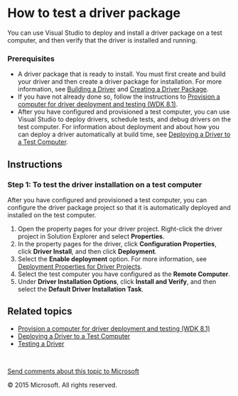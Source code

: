 <span id="vsdriver.test_a_driver_package"></span>How to test a driver package
=============================================================================

You can use Visual Studio to deploy and install a driver package on a test computer, and then verify that the driver is installed and running.

### <span id="Prerequisites"></span><span id="prerequisites"></span><span id="PREREQUISITES"></span>Prerequisites

-   A driver package that is ready to install. You must first create and build your driver and then create a driver package for installation. For more information, see [Building a Driver](building_a_driver.md) and [Creating a Driver Package](creating_a_driver_package.md).
-   If you have not already done so, follow the instructions to [Provision a computer for driver deployment and testing (WDK 8.1)](https://msdn.microsoft.com/en-us/Library/Windows/Hardware/Dn745909(v=vs.85).aspx).
-   After you have configured and provisioned a test computer, you can use Visual Studio to deploy drivers, schedule tests, and debug drivers on the test computer. For information about deployment and about how you can deploy a driver automatically at build time, see [Deploying a Driver to a Test Computer](deploying_a_driver_to_a_test_computer.md).

Instructions
------------

### <span id="To_test_the_driver_installation_on_a_test_computer"></span><span id="to_test_the_driver_installation_on_a_test_computer"></span><span id="TO_TEST_THE_DRIVER_INSTALLATION_ON_A_TEST_COMPUTER"></span>Step 1: To test the driver installation on a test computer

After you have configured and provisioned a test computer, you can configure the driver package project so that it is automatically deployed and installed on the test computer.

1.  Open the property pages for your driver project. Right-click the driver project in Solution Explorer and select **Properties**.
2.  In the property pages for the driver, click **Configuration Properties**, click **Driver Install**, and then click **Deployment**.
3.  Select the **Enable deployment** option. For more information, see [Deployment Properties for Driver Projects](deployment_properties_for_driver_projects.md).
4.  Select the test computer you have configured as the **Remote Computer**.
5.  Under **Driver Installation Options**, click **Install and Verify**, and then select the **Default Driver Installation Task**.

<span id="related_topics"></span>Related topics
-----------------------------------------------

* [Provision a computer for driver deployment and testing (WDK 8.1)](https://msdn.microsoft.com/en-us/Library/Windows/Hardware/Dn745909(v=vs.85).aspx)
* [Deploying a Driver to a Test Computer](deploying_a_driver_to_a_test_computer.md)
* [Testing a Driver](testing_a_driver.md)
 

 

[Send comments about this topic to Microsoft](mailto:wsddocfb@microsoft.com?subject=Documentation%20feedback%20[VsDriver\vsdriver]:%20How%20to%20test%20a%20driver%20package%20%20RELEASE:%20(9/30/2015)&body=%0A%0APRIVACY%20STATEMENT%0A%0AWe%20use%20your%20feedback%20to%20improve%20the%20documentation.%20We%20don't%20use%20your%20email%20address%20for%20any%20other%20purpose,%20and%20we'll%20remove%20your%20email%20address%20from%20our%20system%20after%20the%20issue%20that%20you're%20reporting%20is%20fixed.%20While%20we're%20working%20to%20fix%20this%20issue,%20we%20might%20send%20you%20an%20email%20message%20to%20ask%20for%20more%20info.%20Later,%20we%20might%20also%20send%20you%20an%20email%20message%20to%20let%20you%20know%20that%20we've%20addressed%20your%20feedback.%0A%0AFor%20more%20info%20about%20Microsoft's%20privacy%20policy,%20see%20http://privacy.microsoft.com/en-us/default.aspx. "Send comments about this topic to Microsoft")

© 2015 Microsoft. All rights reserved.
